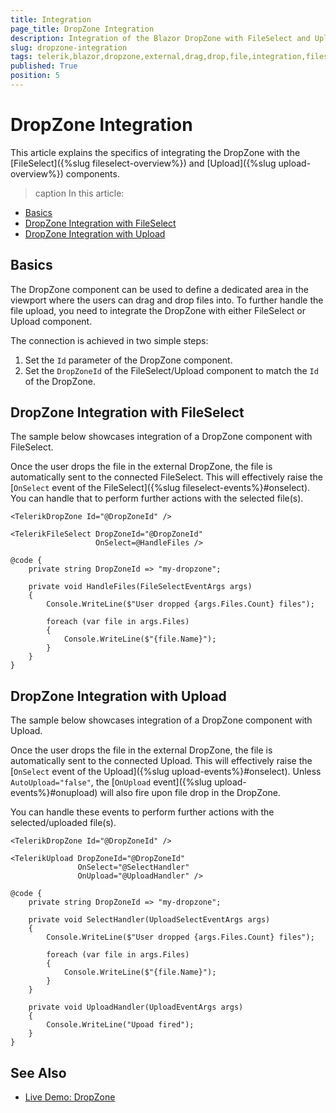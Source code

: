 ```yaml
---
title: Integration
page_title: DropZone Integration
description: Integration of the Blazor DropZone with FileSelect and Upload.
slug: dropzone-integration
tags: telerik,blazor,dropzone,external,drag,drop,file,integration,fileselect,upload
published: True
position: 5
---
```


# DropZone Integration

This article explains the specifics of integrating the DropZone with the [FileSelect]({%slug fileselect-overview%}) and [Upload]({%slug upload-overview%}) components.

>caption In this article:
* [Basics](#basics)
* [DropZone Integration with FileSelect](#dropzone-integration-with-fileselect)
* [DropZone Integration with Upload](#dropzone-integration-with-upload)

## Basics

The DropZone component can be used to define a dedicated area in the viewport where the users can drag and drop files into. To further handle the file upload, you need to integrate the DropZone with either FileSelect or Upload component.

The connection is achieved in two simple steps:

1. Set the `Id` parameter of the DropZone component.
1. Set the `DropZoneId` of the FileSelect/Upload component to match the `Id` of the DropZone.



## DropZone Integration with FileSelect

The sample below showcases integration of a DropZone component with FileSelect.

Once the user drops the file in the external DropZone, the file is automatically sent to the connected FileSelect. This will effectively raise the [`OnSelect` event of the FileSelect]({%slug fileselect-events%}#onselect). You can handle that to perform further actions with the selected file(s).

````CSHTML
<TelerikDropZone Id="@DropZoneId" />

<TelerikFileSelect DropZoneId="@DropZoneId"
                   OnSelect=@HandleFiles />

@code {
    private string DropZoneId => "my-dropzone";

    private void HandleFiles(FileSelectEventArgs args)
    {
        Console.WriteLine($"User dropped {args.Files.Count} files");

        foreach (var file in args.Files)
        {
            Console.WriteLine($"{file.Name}");
        }
    }
}
````

## DropZone Integration with Upload

The sample below showcases integration of a DropZone component with Upload.

Once the user drops the file in the external DropZone, the file is automatically sent to the connected Upload. This will effectively raise the [`OnSelect` event of the Upload]({%slug upload-events%}#onselect). Unless `AutoUpload="false"`, the [`OnUpload` event]({%slug upload-events%}#onupload) will also fire upon file drop in the DropZone.

You can handle these events to perform further actions with the selected/uploaded file(s).

````CSHTML
<TelerikDropZone Id="@DropZoneId" />

<TelerikUpload DropZoneId="@DropZoneId"
               OnSelect="@SelectHandler"
               OnUpload="@UploadHandler" />

@code {
    private string DropZoneId => "my-dropzone";

    private void SelectHandler(UploadSelectEventArgs args)
    {
        Console.WriteLine($"User dropped {args.Files.Count} files");

        foreach (var file in args.Files)
        {
            Console.WriteLine($"{file.Name}");
        }
    }

    private void UploadHandler(UploadEventArgs args)
    {
        Console.WriteLine("Upoad fired");
    }
}
````

## See Also

  * [Live Demo: DropZone](https://demos.telerik.com/blazor-ui/dropzone/overview)

